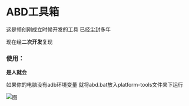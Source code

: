 # ABD工具箱

这是领创刚成立时候开发的工具 已经尘封多年

现在经**二次开发**复现

### 使用：

**是人就会**

如果你的电脑没有adb环境变量 就将abd.bat放入platform-tools文件夹下运行

![图](https://github.com/KuzeKumiko/Linspirer_abd_tools/blob/master/pic.png)
